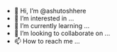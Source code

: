 - 👋 Hi, I’m @ashutoshhere
- 👀 I’m interested in ...
- 🌱 I’m currently learning ...
- 💞️ I’m looking to collaborate on ...
- 📫 How to reach me ...

<!---
ashutoshhere/ashutoshhere is a ✨ special ✨ repository because its `README.md` (this file) appears on your GitHub profile.
You can click the Preview link to take a look at your changes.
--->
